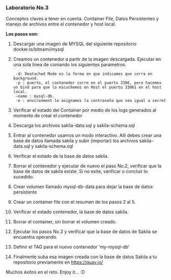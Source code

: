 ### Laboratorio No.3 

Conceptos claves a tener en cuenta. Container File, Datos Persistentes y manejo de archivos entre el contenedor y host local.

**Los pasos son:**

1. Descargar una imagen de MYSQL del siguiente repositorio docker.io/bitnami/mysql

2. Creamos un contenedor a partir de la imagen descargada. Ejecutar en una sola linea de comando los siguientes parametros.

        -d: Deatached Mode es la forma en que indicamos que corra en background.
        -p : puerto, el contenedor corre en el puerto 3306, pero hacemos un bind para que lo escuchemos en Host el puerto 33061 en el host local.
        –name : mysql-db.
        -e : environment le asignamos la contraseña que sea igual a secret

3. Verificar el estado del Container por medio de los logs generados al momento de crear el contenedor

4. Descarga los archivos sakila-data.sql y sakila-schema.sql

5. Entrar al contenedor usamos un modo interactivo. Allí debes crear una base de datos llamada sakila y subir (importar) los archivos sakila-data.sql y sakila-schema.sql

6. Verificar el estado de la base de datos sakila.

7. Borrar el contenedor y ejecutar de nuevo el paso No.2, verificar que la base de datos de sakila existe. Si no exite, verificar o concluir lo sucedido.

8. Crear volumen llamado mysql-db-data para dejar la base de datos persistente

9. Crear un container file con el resumen de los pasos 2 al 5.

10. Verificar el estado contenedor, la base de datos sakila.

10. Borrar el container, sin borrar el volumen creado.

11. Ejecutar los pasos No.2 y verificar que la base de datos de Sakila se encuentra operando.

12. Definir el TAG para el nuevo contenedor 'my-mysql-db'

13. Finalmente suba esa imagen creada con la base de datos Sakila a tu repositorio previamente en https://quay.io/

Muchos éxitos en el reto. Enjoy it... :D